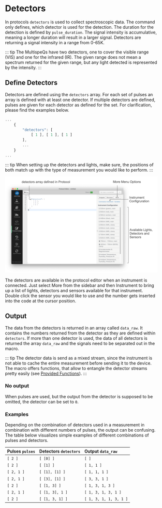 # Detectors

In protocols `detectors` is used to collect spectroscopic data. The command only defines, which detector is used for the detection. The duration for the detection is defined by `pulse_duration`. The signal intensity is accumulative, meaning a longer duration will result in a larger signal. Detectors are returning a signal intensity in a range from 0-65K.

::: tip
The MultispeQs have two detectors, one to cover the visible range (VIS) and one for the infrared (IR). The given range does not mean a spectrum returned for the given range, but any light detected is represented by the intensity.
:::

## Define Detectors

Detectors are defined using the `detectors` array. For each set of pulses an array is defined with at least one detector. If multiple detectors are defined, pulses are given for each detector as defined for the set. For clarification, please find the examples below.

```javascript
...
    {
        "detectors": [
            [ 1 ], [ 1 ], [ 1 ]
        ],
        ...
    }
...
```

::: tip
When setting up the detectors and lights, make sure, the positions of both match up with the type of measurement you would like to perform.
:::

![Define detectors for a measurement](./images/protocol-instrument-tab-detectors.png)

The detectors are available in the protocol editor when an instrument is connected. Just select More from the sidebar and then Instrument to bring up a list of lights, detectors and sensors available for that instrument. Double click the sensor you would like to use and the number gets inserted into the code at the cursor position.

## Output

The data from the detectors is returned in an array called `data_raw`. It contains the numbers returned from the detector as they are defined within `detectors`. If more than one detector is used, the data of all detectors is returned the array `data_raw` and the signals need to be separated out in the macro.

::: tip
The detector data is send as a mixed stream, since the instrument is not able to cache the entire measurement before sending it to the device. The macro offers functions, that allow to entangle the detector streams pretty easily (see [Provided Functions](../macros/provided-functions.md)).
:::

### No output

When pulses are used, but the output from the detector is supposed to be omitted, the detector can be set to `0`.

### Examples

Depending on the combination of detectors used in a measurement in combination with different numbers of pulses, the output can be confusing. The table below visualizes simple examples of different combinations of pulses and detectors.

| Pulses `pulses` | Detectors `detectors` | Output `data_raw`      |
| :-------------- | :-------------------- | :--------------------- |
| `[ 2 ]`         | `[ [0] ]`             | `[ ]`                  |
| `[ 2 ]`         | `[ [1] ]`             | `[ 1, 1 ]`             |
| `[ 2, 1 ]`      | `[ [1], [1] ]`        | `[ 1, 1, 1 ]`          |
| `[ 2, 1 ]`      | `[ [3], [1] ]`        | `[ 3, 3, 1 ]`          |
| `[ 2 ]`         | `[ [1, 3] ]`          | `[ 1, 3, 1, 3 ]`       |
| `[ 2, 1 ]`      | `[ [1, 3], 1 ]`       | `[ 1, 3, 1, 3, 1 ]`    |
| `[ 2 ]`         | `[ [1, 3, 1] ]`       | `[ 1, 3, 1, 1, 3, 1 ]` |
